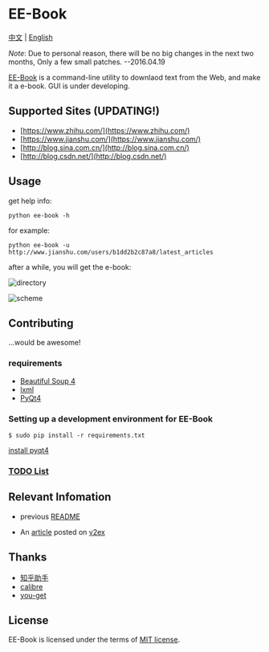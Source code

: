 # EE-Book

[中文](./README_cn.md) | [English](./README.md)

*Note*: Due to personal reason, there will be no big changes in the next two months, Only a few small patches.   --2016.04.19  

[EE-Book](https://github.com/knarfeh/EE-Book) is a command-line utility to downlaod text from the Web, and make it a e-book. GUI is under developing.

## Supported Sites (UPDATING!)

* [https://www.zhihu.com/](https://www.zhihu.com/)
* [https://www.jianshu.com/](https://www.jianshu.com/)
* [http://blog.sina.com.cn/](http://blog.sina.com.cn/)
* [http://blog.csdn.net/](http://blog.csdn.net/)

## Usage

get help info:  

```shell
python ee-book -h
```

for example:  

```shell
python ee-book -u http://www.jianshu.com/users/b1dd2b2c87a8/latest_articles
```

after a while, you will get the e-book:   

![directory](http://7xi5vu.com1.z0.glb.clouddn.com/2016-03-09directory.png)  

![scheme](http://7xi5vu.com1.z0.glb.clouddn.com/2016-03-09Scheme.png)

## Contributing

...would be awesome! 

### requirements

 * [Beautiful Soup 4](http://www.crummy.com/software/BeautifulSoup/)
 * [lxml](http://lxml.de/)
 * [PyQt4](https://www.riverbankcomputing.com/software/pyqt/download)

### Setting up a development environment for EE-Book 

```shell
$ sudo pip install -r requirements.txt
```

[install pyqt4](https://riverbankcomputing.com/software/pyqt/download/)


### [TODO List](./doc/TODOlist.md)

## Relevant Infomation

* previous [README](https://github.com/knarfeh/EE-Book/blob/c4d870ff8cca6bbac97f04c9da727397cee8d519/README.md)

* An [article](http://knarfeh.github.io/2016/03/17/EE-Book/) posted on [v2ex](https://v2ex.com/)

## Thanks

* [知乎助手](https://github.com/YaoZeyuan/ZhihuHelp)
* [calibre](https://github.com/kovidgoyal/calibre)
* [you-get](https://github.com/soimort/you-get)

## License

EE-Book is licensed under the terms of [MIT license](./LICENSE).

